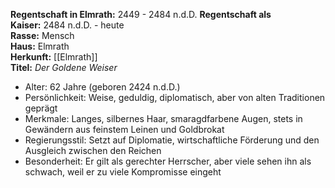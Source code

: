 **Regentschaft in Elmrath:** 2449 - 2484 n.d.D.
**Regentschaft als Kaiser:** 2484 n.d.D. - heute  
**Rasse:** Mensch  
**Haus:** Elmrath  
**Herkunft:** [[Elmrath]]  
**Titel:** _Der Goldene Weiser_

* Alter: 62 Jahre (geboren 2424 n.d.D.)
* Persönlichkeit: Weise, geduldig, diplomatisch, aber von alten Traditionen geprägt
* Merkmale: Langes, silbernes Haar, smaragdfarbene Augen, stets in Gewändern aus feinstem Leinen und Goldbrokat
* Regierungsstil: Setzt auf Diplomatie, wirtschaftliche Förderung und den Ausgleich zwischen den Reichen
* Besonderheit: Er gilt als gerechter Herrscher, aber viele sehen ihn als schwach, weil er zu viele Kompromisse eingeht